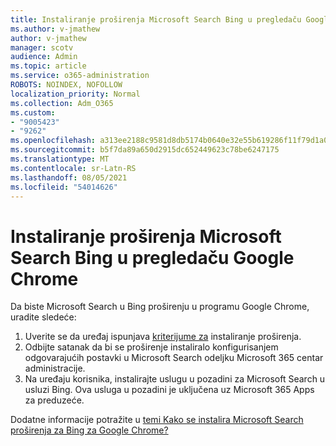 ```yaml
---
title: Instaliranje proširenja Microsoft Search Bing u pregledaču Google Chrome
ms.author: v-jmathew
author: v-jmathew
manager: scotv
audience: Admin
ms.topic: article
ms.service: o365-administration
ROBOTS: NOINDEX, NOFOLLOW
localization_priority: Normal
ms.collection: Adm_O365
ms.custom:
- "9005423"
- "9262"
ms.openlocfilehash: a313ee2188c9581d8db5174b0640e32e55b619286f11f79d1a0293b66cc7c374
ms.sourcegitcommit: b5f7da89a650d2915dc652449623c78be6247175
ms.translationtype: MT
ms.contentlocale: sr-Latn-RS
ms.lasthandoff: 08/05/2021
ms.locfileid: "54014626"
---
```

# <a name="install-the-microsoft-search-in-bing-extension-in-google-chrome"></a>Instaliranje proširenja Microsoft Search Bing u pregledaču Google Chrome

Da biste Microsoft Search u Bing proširenju u programu Google Chrome, uradite sledeće:

1. Uverite se da uređaj ispunjava [kriterijume za](https://go.microsoft.com/fwlink/?linkid=2152236) instaliranje proširenja.
2. Odbijte satanak da bi se proširenje instaliralo konfigurisanjem odgovarajućih postavki u Microsoft Search odeljku Microsoft 365 centar administracije. 
3. Na uređaju korisnika, instalirajte uslugu u pozadini za Microsoft Search u usluzi Bing. Ova usluga u pozadini je uključena uz Microsoft 365 Apps za preduzeće.

Dodatne informacije potražite u [temi Kako se instalira Microsoft Search proširenja za Bing za Google Chrome?](https://go.microsoft.com/fwlink/?linkid=2150992)

